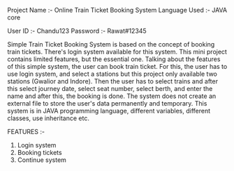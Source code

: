 Project Name :- Online Train Ticket Booking System
Language Used :- JAVA core

User ID :- Chandu123
Password :- Rawat#12345

Simple Train Ticket Booking System is based on the concept of booking train tickets. There's login system available for this system. This mini project contains 
limited features, but the essential one.
Talking about the features of this simple system, the user can book train ticket. For this, the user has to use login system, and select a stations but this project 
only available two stations (Gwalior and Indore). Then the user has to select trains and after this select journey date, select seat number, select berth, and enter 
the name and after this, the booking is done.
The system does not create an external file to store the user's data permanently and temporary. This system is in JAVA programming language, different variables,
different classes, use inheritance etc.

FEATURES :-
1) Login system
2) Booking tickets
3) Continue system   
 
